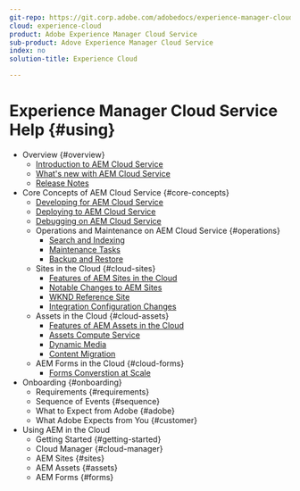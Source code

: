 ```yaml
---
git-repo: https://git.corp.adobe.com/adobedocs/experience-manager-cloud-service
cloud: experience-cloud
product: Adobe Experience Manager Cloud Service
sub-product: Adove Experience Manager Cloud Service
index: no
solution-title: Experience Cloud

---
```


# Experience Manager Cloud Service Help {#using}

+ Overview {#overview}
  + [Introduction to AEM Cloud Service](overview/intro/intro-to-aem-in-the-cloud.md)
  + [What's new with AEM Cloud Service](overview/what-is-new/what-is-new-with-aem-in-the-cloud.md)
  + [Release Notes](overview/release-notes/release-notes.md)
+ Core Concepts of AEM Cloud Service {#core-concepts}
  + [Developing for AEM Cloud Service](sites/developing/introduction/the-basics.md)
  + [Deploying to AEM Cloud Service](sites/deploying/introduction.md)
  + [Debugging on AEM Cloud Service](sites/deploying/debugging.md)
  + Operations and Maintenance on AEM Cloud Service {#operations}
    + [Search and Indexing](sites/operations/indexing.md)
    + [Maintenance Tasks](sites/operations/maintenance.md)
    + [Backup and Restore](sites/operations/backup.md)
  + Sites in the Cloud {#cloud-sites}
    + [Features of AEM Sites in the Cloud](sites/cloud/sites-cloud-changes.md)
    + [Notable Changes to AEM Sites](sites/cloud/sites-cloud-changes.md)
    + [WKND Reference Site](sites/cloud/sites-cloud-changes.md)
    + [Integration Configuration Changes](sites/cloud/sites-cloud-changes.md)
  + Assets in the Cloud {#cloud-assets}
    + [Features of AEM Assets in the Cloud](assets/cloud/assets-cloud-changes.md)
    + [Assets Compute Service](assets/cloud/assets-cloud-changes.md)
    + [Dynamic Media](assets/cloud/assets-cloud-changes.md)
    + [Content Migration](assets/cloud/assets-cloud-changes.md)
  + AEM Forms in the Cloud {#cloud-forms}
    + [Forms Converstion at Scale](forms/cloud/forms-cloud-changes.md)
+ Onboarding {#onboarding}
  + Requirements {#requirements}
  + Sequence of Events {#sequence}
  + What to Expect from Adobe {#adobe}
  + What Adobe Expects from You {#customer}
+ Using AEM in the Cloud
  + Getting Started {#getting-started}
  + Cloud Manager {#cloud-manager}
  + AEM Sites {#sites}
  + AEM Assets {#assets}
  + AEM Forms {#forms}
  